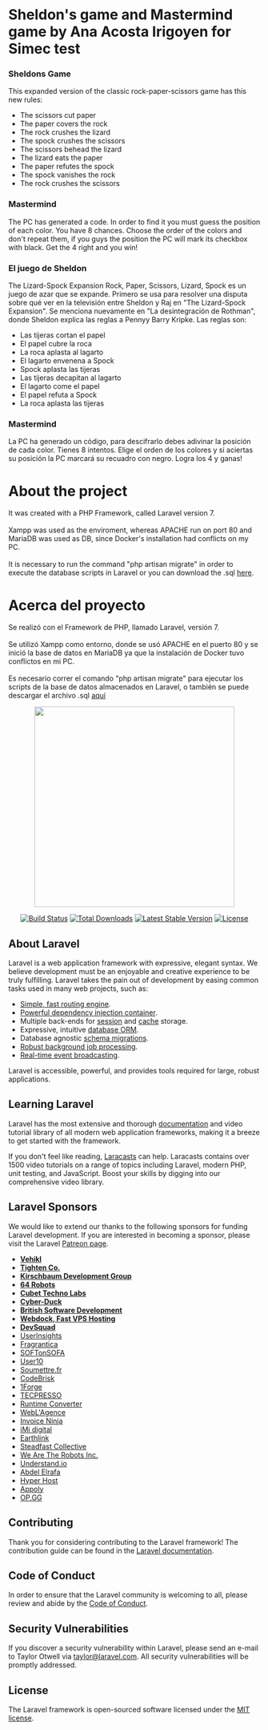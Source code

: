 <h1>Sheldon's game and Mastermind game by Ana Acosta Irigoyen for Simec test</h1>
<h3>Sheldons Game</h3>
<p>This expanded version of the classic rock-paper-scissors game has this new rules:</p>
<ul>
    <li>The scissors cut paper</li>
<li>The paper covers the rock</li>
<li>The rock crushes the lizard</li>
<li>The spock crushes the scissors</li>
<li>The scissors behead the lizard</li>
<li>The lizard eats the paper</li>
<li>The paper refutes the spock</li>
<li>The spock vanishes the rock</li>
<li>The rock crushes the scissors</li>
    </ul>
<h3>Mastermind</h3>
<p>The PC has generated a code. In order to find it you must guess the position of each color. You have 8 chances. Choose the order of the colors and don't repeat them, if you guys the position the PC will mark its checkbox with black. Get the 4 right and you win!</p>

<h3>El juego de Sheldon</h3>
<p>The Lizard-Spock Expansion Rock, Paper, Scissors, Lizard, Spock es un juego de azar que  se  expande.  Primero  se  usa  para  resolver  una  disputa  sobre  qué  ver  en  la televisión  entre  Sheldon  y  Raj  en  "The  Lizard-Spock  Expansion".  Se  menciona nuevamente en "La desintegración de Rothman", donde Sheldon explica las reglas a Pennyy Barry Kripke. 
Las reglas son:</p>
<ul>
    <li>Las tijeras cortan el papel</li>
<li>El papel cubre la roca</li>
<li>La roca aplasta al lagarto</li>
<li>El lagarto envenena a Spock</li>
<li>Spock aplasta las tijeras</li>
<li>Las tijeras decapitan al lagarto</li>
<li>El lagarto come el papel</li>
<li>El papel refuta a Spock</li>
<li>La roca aplasta las tijeras</li>
    </ul>
<h3>Mastermind</h3>
<p>La PC ha generado un código, para descifrarlo debes adivinar la posición de cada color. Tienes 8 intentos. Elige el orden de los colores y si aciertas su posición la PC marcará su recuadro con negro. Logra los 4 y ganas!</p>

<h1>About the project</h1>
<p>It was created with a PHP Framework, called Laravel version 7. <br><br>
Xampp was used as the enviroment, whereas APACHE run on port 80 and MariaDB was used as DB, since Docker's installation had conflicts on my PC. <br><br>
It is necessary to run the command "php artisan migrate" in order to execute the database scripts in Laravel or you can download the .sql <a href="https://drive.google.com/file/d/1NWMdkEBhKbb89JXR2jkwtO-AJH5VjYn0/view?usp=sharing">here</a>.</p>

<h1>Acerca del proyecto</h1>
<p>Se realizó con el Framework de PHP, llamado Laravel, versión 7. <br><br>
Se utilizó Xampp como entorno, donde se usó APACHE en el puerto 80 y se inició la base de datos en MariaDB ya que la instalación de Docker tuvo conflictos en mi PC. <br><br>
Es necesario correr el comando "php artisan migrate" para ejecutar los scripts de la base de datos almacenados en Laravel, o también se puede descargar el archivo .sql <a href="https://drive.google.com/file/d/1NWMdkEBhKbb89JXR2jkwtO-AJH5VjYn0/view?usp=sharing">aquí</a></p>

<p align="center"><img src="https://res.cloudinary.com/dtfbvvkyp/image/upload/v1566331377/laravel-logolockup-cmyk-red.svg" width="400"></p>

<p align="center">
<a href="https://travis-ci.org/laravel/framework"><img src="https://travis-ci.org/laravel/framework.svg" alt="Build Status"></a>
<a href="https://packagist.org/packages/laravel/framework"><img src="https://poser.pugx.org/laravel/framework/d/total.svg" alt="Total Downloads"></a>
<a href="https://packagist.org/packages/laravel/framework"><img src="https://poser.pugx.org/laravel/framework/v/stable.svg" alt="Latest Stable Version"></a>
<a href="https://packagist.org/packages/laravel/framework"><img src="https://poser.pugx.org/laravel/framework/license.svg" alt="License"></a>
</p>

## About Laravel

Laravel is a web application framework with expressive, elegant syntax. We believe development must be an enjoyable and creative experience to be truly fulfilling. Laravel takes the pain out of development by easing common tasks used in many web projects, such as:

- [Simple, fast routing engine](https://laravel.com/docs/routing).
- [Powerful dependency injection container](https://laravel.com/docs/container).
- Multiple back-ends for [session](https://laravel.com/docs/session) and [cache](https://laravel.com/docs/cache) storage.
- Expressive, intuitive [database ORM](https://laravel.com/docs/eloquent).
- Database agnostic [schema migrations](https://laravel.com/docs/migrations).
- [Robust background job processing](https://laravel.com/docs/queues).
- [Real-time event broadcasting](https://laravel.com/docs/broadcasting).

Laravel is accessible, powerful, and provides tools required for large, robust applications.

## Learning Laravel

Laravel has the most extensive and thorough [documentation](https://laravel.com/docs) and video tutorial library of all modern web application frameworks, making it a breeze to get started with the framework.

If you don't feel like reading, [Laracasts](https://laracasts.com) can help. Laracasts contains over 1500 video tutorials on a range of topics including Laravel, modern PHP, unit testing, and JavaScript. Boost your skills by digging into our comprehensive video library.

## Laravel Sponsors

We would like to extend our thanks to the following sponsors for funding Laravel development. If you are interested in becoming a sponsor, please visit the Laravel [Patreon page](https://patreon.com/taylorotwell).

- **[Vehikl](https://vehikl.com/)**
- **[Tighten Co.](https://tighten.co)**
- **[Kirschbaum Development Group](https://kirschbaumdevelopment.com)**
- **[64 Robots](https://64robots.com)**
- **[Cubet Techno Labs](https://cubettech.com)**
- **[Cyber-Duck](https://cyber-duck.co.uk)**
- **[British Software Development](https://www.britishsoftware.co)**
- **[Webdock, Fast VPS Hosting](https://www.webdock.io/en)**
- **[DevSquad](https://devsquad.com)**
- [UserInsights](https://userinsights.com)
- [Fragrantica](https://www.fragrantica.com)
- [SOFTonSOFA](https://softonsofa.com/)
- [User10](https://user10.com)
- [Soumettre.fr](https://soumettre.fr/)
- [CodeBrisk](https://codebrisk.com)
- [1Forge](https://1forge.com)
- [TECPRESSO](https://tecpresso.co.jp/)
- [Runtime Converter](http://runtimeconverter.com/)
- [WebL'Agence](https://weblagence.com/)
- [Invoice Ninja](https://www.invoiceninja.com)
- [iMi digital](https://www.imi-digital.de/)
- [Earthlink](https://www.earthlink.ro/)
- [Steadfast Collective](https://steadfastcollective.com/)
- [We Are The Robots Inc.](https://watr.mx/)
- [Understand.io](https://www.understand.io/)
- [Abdel Elrafa](https://abdelelrafa.com)
- [Hyper Host](https://hyper.host)
- [Appoly](https://www.appoly.co.uk)
- [OP.GG](https://op.gg)

## Contributing

Thank you for considering contributing to the Laravel framework! The contribution guide can be found in the [Laravel documentation](https://laravel.com/docs/contributions).

## Code of Conduct

In order to ensure that the Laravel community is welcoming to all, please review and abide by the [Code of Conduct](https://laravel.com/docs/contributions#code-of-conduct).

## Security Vulnerabilities

If you discover a security vulnerability within Laravel, please send an e-mail to Taylor Otwell via [taylor@laravel.com](mailto:taylor@laravel.com). All security vulnerabilities will be promptly addressed.

## License

The Laravel framework is open-sourced software licensed under the [MIT license](https://opensource.org/licenses/MIT).
